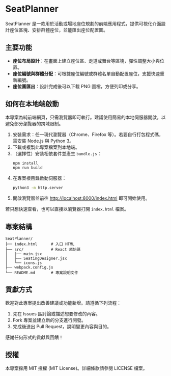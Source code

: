# SeatPlanner

SeatPlanner 是一款用於活動或場地座位規劃的前端應用程式，提供可視化介面設計座位區塊、安排群體座位，並能匯出座位配置圖。

## 主要功能

- **座位布局設計**：在畫面上建立座位區、走道或舞台等區塊，彈性調整大小與位置。
- **座位編號與群體分配**：可根據座位編號或群體名單自動配置座位，支援快速重新編號。
- **座位圖匯出**：設計完成後可以下載 PNG 圖檔，方便列印或分享。

## 如何在本地端啟動

本專案為純前端網頁，只需瀏覽器即可執行。建議使用簡易的本地伺服器開啟，以避免部分瀏覽器的跨域限制。

1. 安裝需求：任一現代瀏覽器（Chrome、Firefox 等）。若要自行打包程式碼，需安裝 Node.js 與 Python 3。
2. 下載或複製此專案檔案到本地端。
3. （選擇性）安裝相依套件並產生 `bundle.js`：
   ```bash
   npm install
   npm run build
   ```
4. 在專案根目錄啟動伺服器：
   ```bash
   python3 -m http.server
   ```
5. 開啟瀏覽器並前往 <http://localhost:8000/index.html> 即可開始使用。

若只想快速查看，也可以直接以瀏覽器打開 `index.html` 檔案。

## 專案結構

```
SeatPlanner/
├── index.html      # 入口 HTML
├── src/            # React 原始碼
│   ├── main.jsx
│   ├── SeatingDesigner.jsx
│   └── icons.js
├── webpack.config.js
└── README.md       # 專案說明文件
```

## 貢獻方式

歡迎對此專案提出改善建議或功能新增。請遵循下列流程：

1. 先在 Issues 區討論或描述想要修改的內容。
2. Fork 專案並建立新的分支進行開發。
3. 完成後送出 Pull Request，說明變更內容與目的。

感謝任何形式的貢獻與回饋！

## 授權

本專案採用 MIT 授權 (MIT License)。詳細條款請參閱 LICENSE 檔案。
